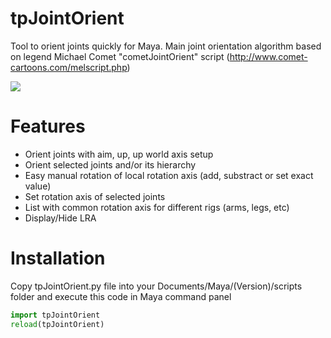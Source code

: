 # tpJointOrient
Tool to orient joints quickly for Maya.
Main joint orientation algorithm based on legend Michael Comet "cometJointOrient" script (http://www.comet-cartoons.com/melscript.php)

![](http://cgart3d.com/wp-content/uploads/2017/08/tpJointOrientImage.png)

Features
=========================================================
* Orient joints with aim, up, up world axis setup
* Orient selected joints and/or its hierarchy
* Easy manual rotation of local rotation axis (add, substract or set exact value)
* Set rotation axis of selected joints
* List with common rotation axis for different rigs (arms, legs, etc)
* Display/Hide LRA

Installation
=========================================================
Copy tpJointOrient.py file into your Documents/Maya/(Version)/scripts folder and execute this code in Maya command panel

``` python
import tpJointOrient
reload(tpJointOrient)
```

